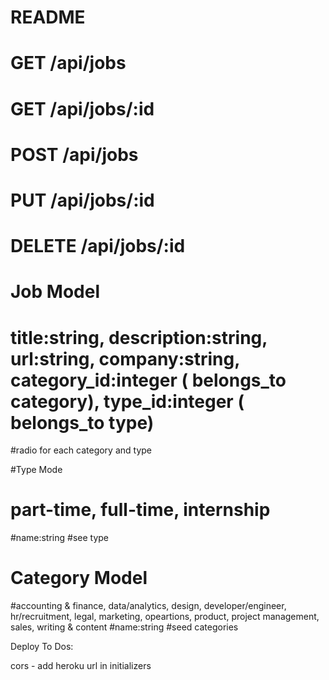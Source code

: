 # README



# GET /api/jobs
# GET /api/jobs/:id
# POST /api/jobs
# PUT /api/jobs/:id
# DELETE /api/jobs/:id

# Job Model
# title:string, description:string, url:string, company:string, category_id:integer ( belongs_to category), type_id:integer ( belongs_to type)

#radio for each category and type

#Type Mode
# part-time, full-time, internship
#name:string
#see type


# Category Model
#accounting & finance, data/analytics, design, developer/engineer, hr/recruitment, legal, marketing, opeartions, product, project management, sales, writing & content
#name:string
#seed categories







Deploy To Dos:

cors - add heroku url in initializers